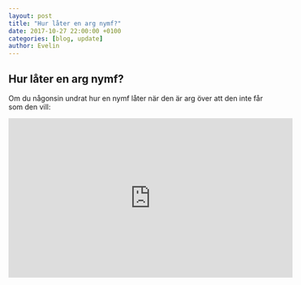 ```yaml
---
layout: post
title: "Hur låter en arg nymf?"
date: 2017-10-27 22:00:00 +0100
categories: [blog, update]
author: Evelin
---
```


## Hur låter en arg nymf?

Om du någonsin undrat hur en nymf låter när den är arg över att den inte får som den vill:

<iframe width="560" height="315" src="https://www.youtube.com/embed/07So_lJQyqw" frameborder="0" gesture="media" allowfullscreen></iframe>
